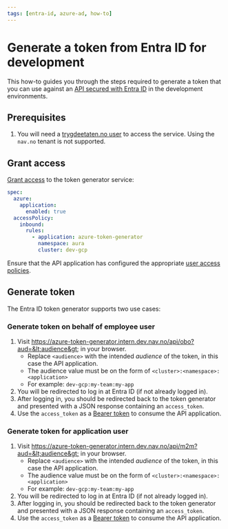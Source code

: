 ```yaml
---
tags: [entra-id, azure-ad, how-to]
---
```


# Generate a token from Entra ID for development

This how-to guides you through the steps required to generate a token that you can use against an [API secured with Entra ID](secure.md) in the development environments.

## Prerequisites

1. You will need a [trygdeetaten.no user](../reference/README.md#tenants) to access the service. Using the `nav.no` tenant is not supported.

## Grant access

[Grant access](secure.md#grant-access-to-consumers) to the token generator service:

```yaml title="app.yaml"
spec:
  azure:
    application:
      enabled: true
  accessPolicy:
    inbound:
      rules:
        - application: azure-token-generator
          namespace: aura
          cluster: dev-gcp
```

Ensure that the API application has configured the appropriate [user access policies](secure.md#users).

## Generate token

The Entra ID token generator supports two use cases:

### Generate token on behalf of employee user

1. Visit <https://azure-token-generator.intern.dev.nav.no/api/obo?aud=&lt;audience&gt;> in your browser.
    - Replace `<audience>` with the intended _audience_ of the token, in this case the API application.
    - The audience value must be on the form of `<cluster>:<namespace>:<application>`
    - For example: `dev-gcp:my-team:my-app`
1. You will be redirected to log in at Entra ID (if not already logged in).
1. After logging in, you should be redirected back to the token generator and presented with a JSON response containing an `access_token`.
1. Use the `access_token` as a [Bearer token](../../explanations/README.md#bearer-token) to consume the API application.

### Generate token for application user

1. Visit <https://azure-token-generator.intern.dev.nav.no/api/m2m?aud=&lt;audience&gt;> in your browser.
    - Replace `<audience>` with the intended _audience_ of the token, in this case the API application.
    - The audience value must be on the form of `<cluster>:<namespace>:<application>`
    - For example: `dev-gcp:my-team:my-app`
1. You will be redirected to log in at Entra ID (if not already logged in).
1. After logging in, you should be redirected back to the token generator and presented with a JSON response containing an `access_token`.
1. Use the `access_token` as a [Bearer token](../../explanations/README.md#bearer-token) to consume the API application.
